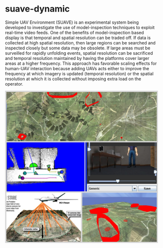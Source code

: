 # suave-dynamic

Simple UAV Environment (SUAVE) is an experimental system being developed to investigate the use of model-inspection techniques to exploit real-time video feeds.  One of the benefits of model-inspection based display is that temporal and spatial resolution can be traded off.  If data is collected at high spatial resolution, then large regions can be searched and inspected closely but some data may be obsolete.  If large areas must be surveilled for rapidly unfolding events, spatial resolution can be sacrificed and temporal resolution maintained by having the platforms cover larger areas at a higher frequency.  This approach has favorable scaling effects for human-UAV interaction because adding UAVs acts either to improve the frequency at which imagery is updated (temporal resolution) or the spatial resolution at which it is collected without imposing extra load on the operator.

![SUAVE](https://github.com/shafiqabedin/suave-dynamic/blob/master/photo-mar-12-12-36-02-pm.jpg)
